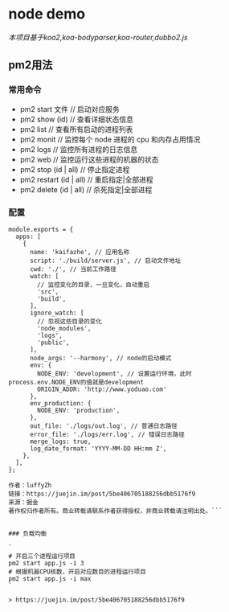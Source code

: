 <!--
 * @Description: 
 * @Author: Rico.刘一飞
 * @Date: 2019-08-30 15:05:47
 * @LastEditors: Rico.刘一飞
 * @LastEditTime: 2019-08-30 15:43:03
 -->
# node demo

*本项目基于koa2,koa-bodyparser,koa-router,dubbo2.js*

## pm2用法

### 常用命令

- pm2 start 文件  // 启动对应服务
- pm2 show (id) // 查看详细状态信息
- pm2 list // 查看所有启动的进程列表
- pm2 monit // 监控每个 node 进程的 cpu 和内存占用情况
- pm2 logs // 监控所有进程的日志信息
- pm2 web // 监控运行这些进程的机器的状态
- pm2 stop (id | all) // 停止指定进程
- pm2 restart (id | all) // 重启指定|全部进程
- pm2 delete (id | all) // 杀死指定|全部进程

### 配置

```// 名称任意，按照个人习惯来
module.exports = {
  apps: [
    {
      name: 'kaifazhe', // 应用名称
      script: './build/server.js', // 启动文件地址
      cwd: './', // 当前工作路径
      watch: [
        // 监控变化的目录，一旦变化，自动重启
        'src',
        'build',
      ],
      ignore_watch: [
        // 忽视这些目录的变化
        'node_modules',
        'logs',
        'public',
      ],
      node_args: '--harmony', // node的启动模式
      env: {
        NODE_ENV: 'development', // 设置运行环境，此时process.env.NODE_ENV的值就是development
        ORIGIN_ADDR: 'http://www.yoduao.com'
      },
      env_production: {
        NODE_ENV: 'production',
      },
      out_file: './logs/out.log', // 普通日志路径
      error_file: './logs/err.log', // 错误日志路径
      merge_logs: true,
      log_date_format: 'YYYY-MM-DD HH:mm Z',
    },
  ],
};

作者：luffyZh
链接：https://juejin.im/post/5be406705188256dbb5176f9
来源：掘金
著作权归作者所有。商业转载请联系作者获得授权，非商业转载请注明出处。```


### 负载均衡

`
# 开启三个进程运行项目
pm2 start app.js -i 3
# 根据机器CPU核数，开启对应数目的进程运行项目
pm2 start app.js -i max
`

> https://juejin.im/post/5be406705188256dbb5176f9